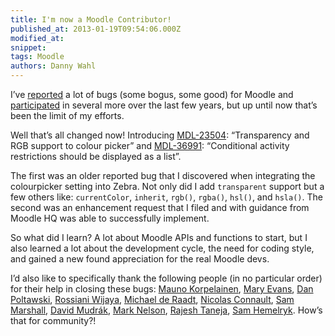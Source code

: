 ```yaml
---
title: I'm now a Moodle Contributor!
published_at: 2013-01-19T09:54:06.000Z
modified_at: 
snippet: 
tags: Moodle
authors: Danny Wahl
---
```


I’ve [reported](https://tracker.moodle.org/issues/?jql=reporter%20in%20%28dwahl%29) a lot of bugs (some bogus, some good) for Moodle and [participated](https://tracker.moodle.org/issues/?jql=Participants%20in%20%28dwahl%29) in several more over the last few years, but up until now that’s been the limit of my efforts.

Well that’s all changed now! Introducing [MDL-23504](https://tracker.moodle.org/browse/MDL-23504): “Transparency and RGB support to colour picker” and [MDL-36991](https://tracker.moodle.org/browse/MDL-36991): “Conditional activity restrictions should be displayed as a list”.

The first was an older reported bug that I discovered when integrating the colourpicker setting into Zebra. Not only did I add `transparent` support but a few others like: `currentColor`, `inherit`, `rgb()`, `rgba()`, `hsl()`, and `hsla()`. The second was an enhancement request that I filed and with guidance from Moodle HQ was able to successfully implement.

So what did I learn? A lot about Moodle APIs and functions to start, but I also learned a lot about the development cycle, the need for coding style, and gained a new found appreciation for the real Moodle devs.

I’d also like to specifically thank the following people (in no particular order) for their help in closing these bugs: [Mauno Korpelainen](https://moodle.org/user/view.php?id=9523&course=5), [Mary Evans](https://moodle.org/user/view.php?id=713800&course=5), [Dan Poltawski](http://www.linkedin.com/in/danpoltawski), [Rossiani Wijaya](http://www.linkedin.com/pub/rossiani-wijaya/6/865/b29), [Michael de Raadt](https://moodle.org/user/profile.php?id=381842), [Nicolas Connault](http://www.linkedin.com/pub/nicolas-connault/7/32a/837), [Sam Marshall](https://moodle.org/user/view.php?id=93817&course=5), [David Mudrák](https://moodle.org/user/view.php?id=1601&course=5), [Mark Nelson](https://moodle.org/user/profile.php?id=1057750), [Rajesh Taneja](https://moodle.org/user/view.php?id=1328988&course=5), [Sam Hemelryk](https://moodle.org/user/profile.php?id=865279). How’s that for community?!